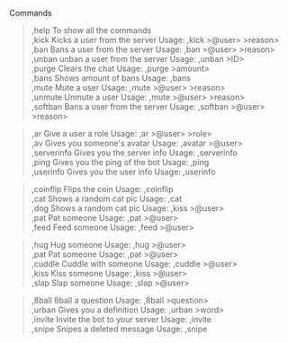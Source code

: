 <!DOCTYPE html>
<html>
<body>

<t>Commands<t>

>,help To show all the commands<br>
,kick Kicks a user from the server Usage: ,kick >@user> >reason><br>
,ban Bans a user from the server Usage: ,ban >@user> >reason><br>
,unban unban a user from the server Usage: ,unban >ID><br>
,purge Clears the chat Usage: ,purge >amount><br>
,bans Shows amount of bans Usage: ,bans<br>
,mute Mute a user Usage: ,mute >@user> >reason><br>
,unmute Unmute a user Usage: ,mute >@user> >reason><br>
,softban Bans a user from the server Usage: ,softban >@user> >reason> </p>

>,ar Give a user a role Usage: ,ar >@user> >role> <br>
,av Gives you someone's avatar Usage: ,avatar >@user> <br>
,serverinfo Gives you the server info Usage: ,serverinfo<br>
,ping Gives you the ping of the bot Usage: ,ping<br>
,userinfo Gives you the user info Usage: ,userinfo </p>

>,coinflip Flips the coin Usage: ,coinflip<br>
,cat Shows a random cat pic Usage: ,cat<br>
,dog Shows a random cat pic Usage: ,kiss >@user> <br>
,pat Pat someone Usage: ,pat >@user><br>
,feed Feed someone Usage: ,feed >@user> </p>

>,hug Hug someone Usage: ,hug >@user><br>
,pat Pat someone Usage: ,pat >@user><br>
,cuddle Cuddle with someone Usage: ,cuddle >@user><br>
,kiss Kiss someone Usage: ,kiss >@user><br>
,slap Slap someone Usage: ,slap >@user> </p>

>,8ball 8ball a question Usage: ,8ball >question> <br>
,urban Gives you a definition Usage: ,urban >word> <br>
,invite Invite the bot to your server Usage: ,invite <br>
,snipe Snipes a deleted message Usage: ,snipe </p>

</body>
</html>

